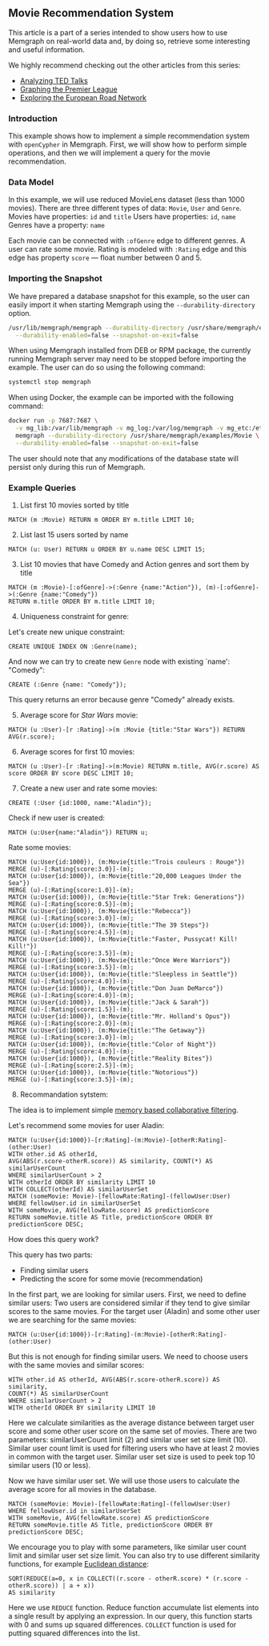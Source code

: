 ## Movie Recommendation System

This article is a part of a series intended to show users how to use Memgraph
on real-world data and, by doing so, retrieve some interesting and useful
information.

We highly recommend checking out the other articles from this series:

  * [Analyzing TED Talks](analyzing-TED-talks.md)
  * [Graphing the Premier League](graphing-the-premier-league.md)
  * [Exploring the European Road Network](exploring-the-european-road-network.md)

### Introduction

This example shows how to implement a simple recommendation system 
with `openCypher` in Memgraph.
First, we will show how to perform simple operations, 
and then we will implement a query for the movie recommendation.

### Data Model

In this example, we will use reduced MovieLens dataset (less than 1000 movies).
There are three different types of data: `Movie`, `User` and `Genre`.
Movies have properties: `id` and `title`
Users have properties: `id`, `name`
Genres have a property: `name`

Each movie can be connected with `:ofGenre` edge to different genres.
A user can rate some movie. Rating is modeled with `:Rating` edge 
and this edge has property `score` &mdash; float number between 0 and 5.

### Importing the Snapshot

We have prepared a database snapshot for this example, so the user can easily
import it when starting Memgraph using the `--durability-directory` option.

```bash
/usr/lib/memgraph/memgraph --durability-directory /usr/share/memgraph/examples/Movie \
  --durability-enabled=false --snapshot-on-exit=false
```
When using Memgraph installed from DEB or RPM package, the currently running
Memgraph server may need to be stopped before importing the example. The user
can do so using the following command:

```bash
systemctl stop memgraph
```
When using Docker, the example can be imported with the following command:

```bash
docker run -p 7687:7687 \
  -v mg_lib:/var/lib/memgraph -v mg_log:/var/log/memgraph -v mg_etc:/etc/memgraph \
  memgraph --durability-directory /usr/share/memgraph/examples/Movie \
  --durability-enabled=false --snapshot-on-exit=false
```

The user should note that any modifications of the database state will persist
only during this run of Memgraph.

### Example Queries

1) List first 10 movies sorted by title

```opencypher
MATCH (m :Movie) RETURN m ORDER BY m.title LIMIT 10;
```
2) List last 15 users sorted by name

```opencypher
MATCH (u: User) RETURN u ORDER BY u.name DESC LIMIT 15;
```
3) List 10 movies that have Comedy and Action genres and sort them by title

```opencypher
MATCH (m :Movie)-[:ofGenre]->(:Genre {name:"Action"}), (m)-[:ofGenre]->(:Genre {name:"Comedy"})
RETURN m.title ORDER BY m.title LIMIT 10;
```
4) Uniqueness constraint for genre:

Let's create new unique constraint:

```opencypher
CREATE UNIQUE INDEX ON :Genre(name);
```
And now we can try to create new `Genre` node with existing `name': "Comedy":

```opencypher
CREATE (:Genre {name: "Comedy"});
```
This query returns an error because genre "Comedy" already exists.

5) Average score for *Star Wars* movie:

```opencypher
MATCH (u :User)-[r :Rating]->(m :Movie {title:"Star Wars"}) RETURN AVG(r.score);
```
6) Average scores for first 10 movies:

```opencypher
MATCH (u :User)-[r :Rating]->(m:Movie) RETURN m.title, AVG(r.score) AS score ORDER BY score DESC LIMIT 10;
```
7) Create a new user and rate some movies:

```opencypher
CREATE (:User {id:1000, name:"Aladin"});
```
Check if new user is created:

```opencypher
MATCH (u:User{name:"Aladin"}) RETURN u;
```
Rate some movies:

```opencypher
MATCH (u:User{id:1000}), (m:Movie{title:"Trois couleurs : Rouge"}) 
MERGE (u)-[:Rating{score:3.0}]-(m);
MATCH (u:User{id:1000}), (m:Movie{title:"20,000 Leagues Under the Sea"}) 
MERGE (u)-[:Rating{score:1.0}]-(m);
MATCH (u:User{id:1000}), (m:Movie{title:"Star Trek: Generations"}) 
MERGE (u)-[:Rating{score:0.5}]-(m);
MATCH (u:User{id:1000}), (m:Movie{title:"Rebecca"}) 
MERGE (u)-[:Rating{score:3.0}]-(m);
MATCH (u:User{id:1000}), (m:Movie{title:"The 39 Steps"}) 
MERGE (u)-[:Rating{score:4.5}]-(m);
MATCH (u:User{id:1000}), (m:Movie{title:"Faster, Pussycat! Kill! Kill!"}) 
MERGE (u)-[:Rating{score:3.5}]-(m);
MATCH (u:User{id:1000}), (m:Movie{title:"Once Were Warriors"}) 
MERGE (u)-[:Rating{score:3.5}]-(m);
MATCH (u:User{id:1000}), (m:Movie{title:"Sleepless in Seattle"}) 
MERGE (u)-[:Rating{score:4.0}]-(m);
MATCH (u:User{id:1000}), (m:Movie{title:"Don Juan DeMarco"}) 
MERGE (u)-[:Rating{score:4.0}]-(m);
MATCH (u:User{id:1000}), (m:Movie{title:"Jack & Sarah"}) 
MERGE (u)-[:Rating{score:1.5}]-(m);
MATCH (u:User{id:1000}), (m:Movie{title:"Mr. Holland's Opus"}) 
MERGE (u)-[:Rating{score:2.0}]-(m);
MATCH (u:User{id:1000}), (m:Movie{title:"The Getaway"}) 
MERGE (u)-[:Rating{score:3.0}]-(m);
MATCH (u:User{id:1000}), (m:Movie{title:"Color of Night"}) 
MERGE (u)-[:Rating{score:4.0}]-(m);
MATCH (u:User{id:1000}), (m:Movie{title:"Reality Bites"}) 
MERGE (u)-[:Rating{score:2.5}]-(m);
MATCH (u:User{id:1000}), (m:Movie{title:"Notorious"}) 
MERGE (u)-[:Rating{score:3.5}]-(m);
```
8) Recommandation sytstem:

The idea is to implement simple [memory based collaborative filtering](https://en.wikipedia.org/wiki/Collaborative_filtering).

Let's recommend some movies for user Aladin:

```opencypher
MATCH (u:User{id:1000})-[r:Rating]-(m:Movie)-[otherR:Rating]-(other:User)
WITH other.id AS otherId, 
AVG(ABS(r.score-otherR.score)) AS similarity, COUNT(*) AS similarUserCount
WHERE similarUserCount > 2
WITH otherId ORDER BY similarity LIMIT 10
WITH COLLECT(otherId) AS similarUserSet
MATCH (someMovie: Movie)-[fellowRate:Rating]-(fellowUser:User)
WHERE fellowUser.id in similarUserSet
WITH someMovie, AVG(fellowRate.score) AS predictionScore
RETURN someMovie.title AS Title, predictionScore ORDER BY predictionScore DESC;
```
How does this query work?

This query has two parts:

* Finding similar users
* Predicting the score for some movie (recommendation)

In the first part, we are looking for similar users. 
First, we need to define similar users:
Two users are considered similar if they tend to give 
similar scores to the same movies.
For the target user (Aladin) and some other user we are searching 
for the same movies:

```opencypher
MATCH (u:User{id:1000})-[r:Rating]-(m:Movie)-[otherR:Rating]-(other:User)
```
But this is not enough for finding similar users. We need to choose users 
with the same movies and similar scores:

```opencypher
WITH other.id AS otherId, AVG(ABS(r.score-otherR.score)) AS similarity, 
COUNT(*) AS similarUserCount
WHERE similarUserCount > 2
WITH otherId ORDER BY similarity LIMIT 10
```
Here we calculate similarities as the average distance between 
target user score and some other user score on the same set of movies.
There are two parameters: similarUserCount limit (2)
and similar user set size limit (10).
Similar user count limit is used for filtering users who have 
at least 2 movies in common with the target user.
Similar user set size is used to peek top 10 similar users (10 or less).

Now we have similar user set. We will use those users to 
calculate the average score for all movies in the database.

```opencypher
MATCH (someMovie: Movie)-[fellowRate:Rating]-(fellowUser:User)
WHERE fellowUser.id in similarUserSet
WITH someMovie, AVG(fellowRate.score) AS predictionScore
RETURN someMovie.title AS Title, predictionScore ORDER BY predictionScore DESC;
```
We encourage you to play with some parameters, like similar user count limit 
and similar user set size limit.
You can also try to use different similarity functions, 
for example [Euclidean distance](https://en.wikipedia.org/wiki/Euclidean_distance):

```opencypher
SQRT(REDUCE(a=0, x in COLLECT((r.score - otherR.score) * (r.score - otherR.score)) | a + x))
AS similarity
```
Here we use `REDUCE` function. Reduce function accumulate list elements 
into a single result by applying an expression.
In our query, this function starts with 0 and sums up squared differences. 
`COLLECT` function is used for putting squared differences into the list.

